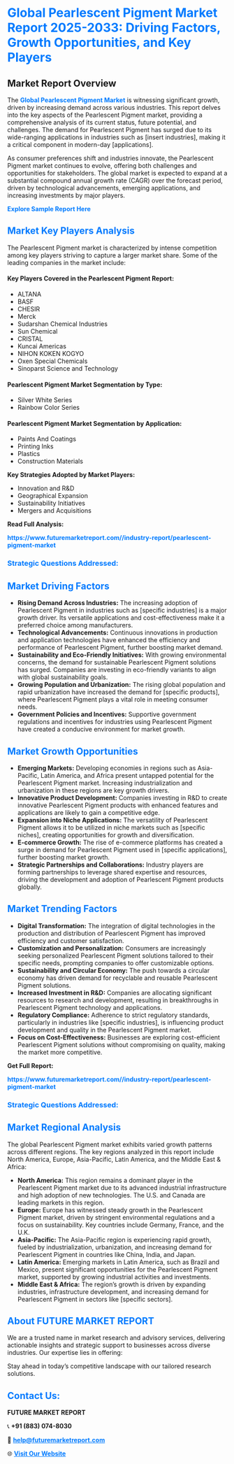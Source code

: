 <h1 style="color: #007BFF;">Global Pearlescent Pigment Market Report 2025-2033: Driving Factors, Growth Opportunities, and Key Players</h1>

<section id="overview">
<h2>Market Report Overview</h2>
<p>The <a href="https://www.futuremarketreport.com//industry-report/pearlescent-pigment-market" style="color: #007BFF; text-decoration: none;"><strong>Global Pearlescent Pigment Market</strong></a> is witnessing significant growth, driven by increasing demand across various industries. This report delves into the key aspects of the Pearlescent Pigment market, providing a comprehensive analysis of its current status, future potential, and challenges. The demand for Pearlescent Pigment has surged due to its wide-ranging applications in industries such as [insert industries], making it a critical component in modern-day [applications].</p>
<p>As consumer preferences shift and industries innovate, the Pearlescent Pigment market continues to evolve, offering both challenges and opportunities for stakeholders. The global market is expected to expand at a substantial compound annual growth rate (CAGR) over the forecast period, driven by technological advancements, emerging applications, and increasing investments by major players.</p>
</section>

<section id="overview">
<p><a href="https://www.futuremarketreport.com//request-sample/reportId=50898" style="color: #007BFF; text-decoration: none;"><strong>Explore Sample Report Here</strong></a></p>
</section>

<section id="key-players">
<h2 style="color: #007BFF;">Market Key Players Analysis</h2>
<p>The Pearlescent Pigment market is characterized by intense competition among key players striving to capture a larger market share. Some of the leading companies in the market include:</p>
<h4>Key Players Covered in the Pearlescent Pigment Report:</h4>
<ul><li>ALTANA</li><li>BASF</li><li>CHESIR</li><li>Merck</li><li>Sudarshan Chemical Industries</li><li>Sun Chemical</li><li>CRISTAL</li><li>Kuncai Americas</li><li>NIHON KOKEN KOGYO</li><li>Oxen Special Chemicals</li><li>Sinoparst Science and Technology</li></ul>
<h4>Pearlescent Pigment Market Segmentation by Type:</h4>
<ul><li>Silver White Series</li><li>Rainbow Color Series</li></ul>

<h4>Pearlescent Pigment Market Segmentation by Application:</h4>
<ul><li>Paints And Coatings</li><li>Printing Inks</li><li>Plastics</li><li>Construction Materials</li></ul>
<p><strong>Key Strategies Adopted by Market Players:</strong></p>
<ul>
<li>Innovation and R&D</li>
<li>Geographical Expansion</li>
<li>Sustainability Initiatives</li>
<li>Mergers and Acquisitions</li>
</ul>
</section>

<section>
<p><strong>Read Full Analysis: </strong></p><a href="https://www.futuremarketreport.com//industry-report/pearlescent-pigment-market" style="color: #007BFF; text-decoration: none;"><strong>https://www.futuremarketreport.com//industry-report/pearlescent-pigment-market</strong></a>
<h3 style="color: #007BFF;">Strategic Questions Addressed:</h3>
</section>

<section id="driving-factors">
<h2 style="color: #007BFF;">Market Driving Factors</h2>
<ul>
<li><strong>Rising Demand Across Industries:</strong> The increasing adoption of Pearlescent Pigment in industries such as [specific industries] is a major growth driver. Its versatile applications and cost-effectiveness make it a preferred choice among manufacturers.</li>
<li><strong>Technological Advancements:</strong> Continuous innovations in production and application technologies have enhanced the efficiency and performance of Pearlescent Pigment, further boosting market demand.</li>
<li><strong>Sustainability and Eco-Friendly Initiatives:</strong> With growing environmental concerns, the demand for sustainable Pearlescent Pigment solutions has surged. Companies are investing in eco-friendly variants to align with global sustainability goals.</li>
<li><strong>Growing Population and Urbanization:</strong> The rising global population and rapid urbanization have increased the demand for [specific products], where Pearlescent Pigment plays a vital role in meeting consumer needs.</li>
<li><strong>Government Policies and Incentives:</strong> Supportive government regulations and incentives for industries using Pearlescent Pigment have created a conducive environment for market growth.</li>
</ul>
</section>

<section id="growth-opportunities">
<h2 style="color: #007BFF;">Market Growth Opportunities</h2>
<ul>
<li><strong>Emerging Markets:</strong> Developing economies in regions such as Asia-Pacific, Latin America, and Africa present untapped potential for the Pearlescent Pigment market. Increasing industrialization and urbanization in these regions are key growth drivers.</li>
<li><strong>Innovative Product Development:</strong> Companies investing in R&D to create innovative Pearlescent Pigment products with enhanced features and applications are likely to gain a competitive edge.</li>
<li><strong>Expansion into Niche Applications:</strong> The versatility of Pearlescent Pigment allows it to be utilized in niche markets such as [specific niches], creating opportunities for growth and diversification.</li>
<li><strong>E-commerce Growth:</strong> The rise of e-commerce platforms has created a surge in demand for Pearlescent Pigment used in [specific applications], further boosting market growth.</li>
<li><strong>Strategic Partnerships and Collaborations:</strong> Industry players are forming partnerships to leverage shared expertise and resources, driving the development and adoption of Pearlescent Pigment products globally.</li>
</ul>
</section>

<section id="trending-factors">
<h2 style="color: #007BFF;">Market Trending Factors</h2>
<ul>
<li><strong>Digital Transformation:</strong> The integration of digital technologies in the production and distribution of Pearlescent Pigment has improved efficiency and customer satisfaction.</li>
<li><strong>Customization and Personalization:</strong> Consumers are increasingly seeking personalized Pearlescent Pigment solutions tailored to their specific needs, prompting companies to offer customizable options.</li>
<li><strong>Sustainability and Circular Economy:</strong> The push towards a circular economy has driven demand for recyclable and reusable Pearlescent Pigment solutions.</li>
<li><strong>Increased Investment in R&D:</strong> Companies are allocating significant resources to research and development, resulting in breakthroughs in Pearlescent Pigment technology and applications.</li>
<li><strong>Regulatory Compliance:</strong> Adherence to strict regulatory standards, particularly in industries like [specific industries], is influencing product development and quality in the Pearlescent Pigment market.</li>
<li><strong>Focus on Cost-Effectiveness:</strong> Businesses are exploring cost-efficient Pearlescent Pigment solutions without compromising on quality, making the market more competitive.</li>
</ul>
</section>

<section>
<p><strong>Get Full Report: </strong></p><a href="https://www.futuremarketreport.com//industry-report/pearlescent-pigment-market" style="color: #007BFF; text-decoration: none;"><strong>https://www.futuremarketreport.com//industry-report/pearlescent-pigment-market</strong></a>
<h3 style="color: #007BFF;">Strategic Questions Addressed:</h3>
</section>


<section id="regional-analysis">
<h2 style="color: #007BFF;">Market Regional Analysis</h2>
<p>The global Pearlescent Pigment market exhibits varied growth patterns across different regions. The key regions analyzed in this report include North America, Europe, Asia-Pacific, Latin America, and the Middle East & Africa:</p>
<ul>
<li><strong>North America:</strong> This region remains a dominant player in the Pearlescent Pigment market due to its advanced industrial infrastructure and high adoption of new technologies. The U.S. and Canada are leading markets in this region.</li>
<li><strong>Europe:</strong> Europe has witnessed steady growth in the Pearlescent Pigment market, driven by stringent environmental regulations and a focus on sustainability. Key countries include Germany, France, and the U.K.</li>
<li><strong>Asia-Pacific:</strong> The Asia-Pacific region is experiencing rapid growth, fueled by industrialization, urbanization, and increasing demand for Pearlescent Pigment in countries like China, India, and Japan.</li>
<li><strong>Latin America:</strong> Emerging markets in Latin America, such as Brazil and Mexico, present significant opportunities for the Pearlescent Pigment market, supported by growing industrial activities and investments.</li>
<li><strong>Middle East & Africa:</strong> The region’s growth is driven by expanding industries, infrastructure development, and increasing demand for Pearlescent Pigment in sectors like [specific sectors].</li>
</ul>
</section>

<footer>
<h2 style="color: #007BFF;">About FUTURE MARKET REPORT</h2>
<p>We are a trusted name in market research and advisory services, delivering actionable insights and strategic support to businesses across diverse industries. Our expertise lies in offering:</p>

<p>Stay ahead in today’s competitive landscape with our tailored research solutions.</p>

<h2 style="color: #007BFF;">Contact Us:</h2>
<p><strong>FUTURE MARKET REPORT</strong></p>
<p>📞 <strong>+91 (883) 074-8030</strong></p>
<p>📧 <strong><a href="mailto:help@futuremarketreport.com" style="color: #007BFF;">help@futuremarketreport.com</a></strong></p>
<p>🌐 <strong><a href="https://www.futuremarketreport.com/" style="color: #007BFF;">Visit Our Website</a></strong></p>
</footer>
